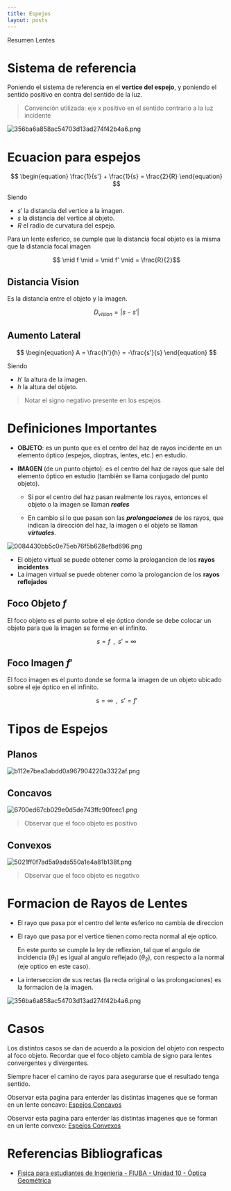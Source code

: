 ```yaml
---
title: Espejos
layout: posts
---
```


Resumen Lentes

# Sistema de referencia

Poniendo el sistema de referencia en el **vertice del espejo**, y poniendo el sentido positivo en contra del sentido de la luz.

> Convención utilizada: eje x positivo en el sentido contrario a la luz incidente

![356ba6a858ac54703d13ad274f42b4a6.png](/assets/teoria/08_optica_geometrica/images/4f7bf5dad2ce41adb740fb23a95bfd4f.png)

# Ecuacion para espejos

$$
\begin{equation}
\frac{1}{s'} + \frac{1}{s} = \frac{2}{R}
\end{equation}
$$

Siendo 
* $s'$ la distancia del vertice a la imagen.
* $s$ la distancia del vertice al objeto.
* $R$ el radio de curvatura del espejo.

Para un lente esferico, se cumple que la distancia focal objeto es la misma que la distancia focal imagen

$$ \mid f \mid = \mid f' \mid = \frac{R}{2}$$


## Distancia Vision

Es la distancia entre el objeto y la imagen.  

$$D_{vision}= |s-s'|$$


## Aumento Lateral

$$
\begin{equation}
A = \frac{h'}{h} = -\frac{s'}{s}
\end{equation}
$$

Siendo 
* $h'$ la altura de la imagen.
* $h$  la altura del objeto.

> Notar el signo negativo presente en los espejos

# Definiciones Importantes

* **OBJETO**: es  un  punto  que  es  el  centro  del  haz  de  rayos  incidente  en  un  elemento óptico (espejos, dioptras, lentes, etc.) en estudio.

* **IMAGEN** (de  un  punto  objeto): es  el  centro  del  haz  de  rayos  que  sale  del  elemento óptico en estudio (también se llama conjugado del punto objeto).
	
	* Si por el centro del haz  pasan realmente los rayos, entonces el objeto o la imagen se llaman ***reales***

	* En cambio si lo que pasan son las **_prolongaciones_** de los rayos, que indican la dirección del haz, la imagen o el objeto se llaman ***virtuales***.

![0084430bb5c0e75eb76f5b628efbd696.png](/assets/teoria/08_optica_geometrica/images/f17869e2f556409ab880f5a45c56241c.png)

* El objeto virtual se puede obtener como la prologancion de los **rayos incidentes**
* La imagen virtual se puede obtener como la prologancion de los **rayos reflejados**

## Foco Objeto $f$

El foco objeto es el punto sobre el eje óptico donde se debe colocar un objeto para que la imagen se forme en el infinito.

$$s = f \, \, \, ,\, \, \, s' = \infty$$

## Foco Imagen $f'$

El foco imagen es el punto donde se forma la imagen de un objeto ubicado sobre el eje óptico en el infinito.

$$s = \infty \, \, \, ,\, \, \, s' = f'$$


# Tipos de Espejos

## Planos

![b112e7bea3abdd0a967904220a3322af.png](/assets/teoria/08_optica_geometrica/images/8851ed7203ae45929fb9ed8886bdc4e6.png)

## Concavos
![6700ed67cb029e0d5de743ffc90feec1.png](/assets/teoria/08_optica_geometrica/images/b5931f50b2694033ab0b3c5b083732d7.png)

> Observar que el foco objeto es positivo

## Convexos
 ![5021ff0f7ad5a9ada550a1e4a81b138f.png](/assets/teoria/08_optica_geometrica/images/06f44385ed274d9cb21bf6c8c2ba8f63.png)
 
> Observar que el foco objeto es negativo 

# Formacion de Rayos de Lentes

* El rayo que pasa por el centro del lente esferico no cambia de direccion
* El rayo que pasa por el vertice tienen como recta normal al eje optico. 
	
	En este punto se cumple la ley de reflexion, tal que el angulo de incidencia ($\theta_1$) es igual al angulo reflejado ($\theta_2$), con respecto a la normal (eje optico en este caso).

* La interseccion de sus rectas (la recta original o las prolongaciones) es la formacion de la imagen.

![356ba6a858ac54703d13ad274f42b4a6.png](/assets/teoria/08_optica_geometrica/images/4f7bf5dad2ce41adb740fb23a95bfd4f.png)


# Casos

Los distintos casos se dan de acuerdo a la posicion del objeto con respecto al foco objeto. Recordar que el foco objeto cambia de signo para lentes convergentes y divergentes. 

Siempre hacer el camino de rayos para asegurarse que el resultado tenga sentido.

Observar esta pagina para enterder las distintas imagenes que se forman en un lente concavo: [Espejos Concavos](http://teleformacion.edu.aytolacoruna.es/FISICA/document/fisicaInteractiva/OptGeometrica/EspejoPlano/EspejoCurvo/EspejosConcFormaImag.htm)

Observar esta pagina para enterder las distintas imagenes que se forman en un lente convexo: [Espejos Convexos](http://teleformacion.edu.aytolacoruna.es/FISICA/document/fisicaInteractiva/OptGeometrica/EspejoPlano/EspejoCurvo/EspejoConvexoFormImagenes.htm)

# Referencias Bibliograficas

* [Fisica para estudiantes de Ingenieria - FIUBA - Unidad  10 - Óptica Geométrica](https://campus.fi.uba.ar/pluginfile.php/375387/mod_resource/content/1/Unidad%2010%20-%20Optica%20Geometrica%20Rev.01.pdf)